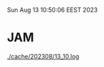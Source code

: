 Sun Aug 13 10:50:06 EEST 2023
# JAM
<a href='./cache/202308/13_10.log'>./cache/202308/13_10.log</a>
